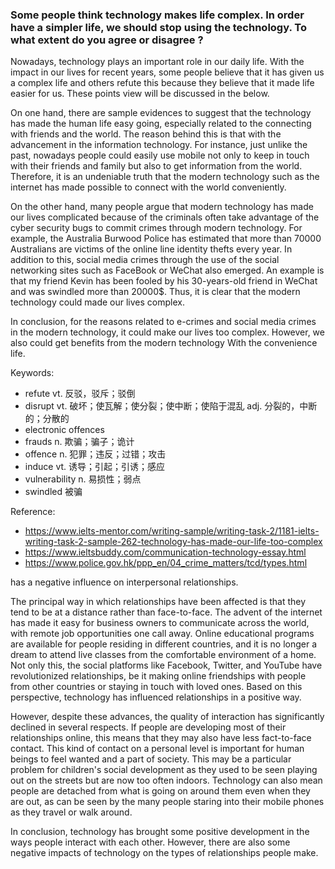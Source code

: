 ### Some people think technology makes life complex. In order have a simpler life, we should stop using the technology. To what extent do you agree or disagree ?

Nowadays, technology plays an important role in our daily life. With the impact in our lives for recent years, some people believe that it has given us a complex life and others refute this because they believe that it made life easier for us. These points view will be discussed in the below.

On one hand, there are sample evidences to suggest that the technology has made the human life easy going, especially related to the connecting with friends and the world. The reason behind this is that with the advancement in the information technology. For instance, just unlike the past, nowadays people could easily use mobile not only to keep in touch with their friends and family but also to get information from the world. Therefore, it is an undeniable truth that the modern technology such as the internet has made possible to connect with the world conveniently.

On the other hand, many people argue that modern technology has made our lives complicated because of the criminals often take advantage of the cyber security bugs to commit crimes through modern technology. For example, the Australia Burwood Police has estimated that more than 70000 Australians are victims of the online line identity thefts every year. In addition to this, social media crimes through the use of the social networking sites such as FaceBook or WeChat also emerged. An example is that my friend Kevin has been fooled by his 30-years-old friend in WeChat and was swindled more than 20000$. Thus, it is clear that the modern technology could made our lives complex.

In conclusion, for the reasons related to e-crimes and social media crimes in the modern technology, it could make our lives too complex. However, we also could get benefits from the modern technology With the convenience life.


Keywords:
- refute vt. 反驳，驳斥；驳倒
- disrupt vt. 破坏；使瓦解；使分裂；使中断；使陷于混乱  adj. 分裂的，中断的；分散的
- electronic offences
- frauds n. 欺骗；骗子；诡计
- offence n. 犯罪；违反；过错；攻击
- induce vt. 诱导；引起；引诱；感应
- vulnerability n. 易损性；弱点
- swindled 被骗

Reference:
- https://www.ielts-mentor.com/writing-sample/writing-task-2/1181-ielts-writing-task-2-sample-262-technology-has-made-our-life-too-complex
- https://www.ieltsbuddy.com/communication-technology-essay.html
- https://www.police.gov.hk/ppp_en/04_crime_matters/tcd/types.html

has a negative influence on interpersonal relationships.

The principal way in which relationships have been affected is that they tend to be at a distance rather than face-to-face. The advent of the internet has made it easy for business owners to communicate across the world, with remote job opportunities one call away. Online educational programs are available for people residing in different countries, and it is no longer a dream to attend live classes from the comfortable environment of a home. Not only this, the social platforms like Facebook, Twitter, and YouTube have revolutionized relationships, be it making online friendships with people from other countries or staying in touch with loved ones. Based on this perspective, technology has influenced relationships in a positive way.

However, despite these advances, the quality of interaction has significantly declined in several respects. If people are developing most of their relationships online, this means that they may also have less fact-to-face contact. This kind of contact on a personal level is important for human beings to feel wanted and a part of society. This may be a particular problem for children's social development as they used to be seen playing out on the streets but are now too often indoors. Technology can also mean people are detached from what is going on around them even when they are out, as can be seen by the many people staring into their mobile phones as they travel or walk around.

In conclusion, technology has brought some positive development in the ways people interact with each other. However, there are also some negative impacts of technology on the types of relationships people make.
